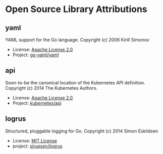 # Open Source Library Attributions

## yaml
YAML support for the Go language.
Copyright (c) 2006 Kirill Simonov
* License: [Apache License 2.0](https://github.com/go-yaml/yaml/blob/v2/LICENSE)
* Project: [go-yaml/yaml](https://github.com/go-yaml/yaml)

## api
Soon-to-be the canonical location of the Kubernetes API definition.
Copyright (c) 2014 The Kubernetes Authors.
* License: [Apache License 2.0](https://github.com/kubernetes/api/blob/master/LICENSE)
* Project: [kubernetes/api](https://github.com/kubernetes/api)

## logrus
Structured, pluggable logging for Go.
Copyright (c) 2014 Simon Eskildsen
* License: [MIT License](https://github.com/sirupsen/logrus/blob/master/LICENSE)
* project: [sirupsen/logrus](https://github.com/sirupsen/logrus)
